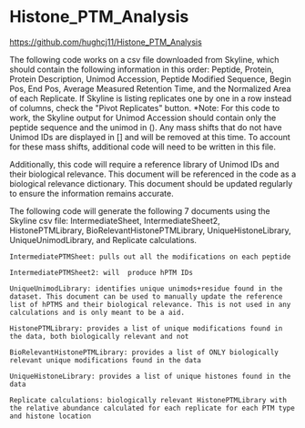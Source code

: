 # Histone_PTM_Analysis
https://github.com/hughcj11/Histone_PTM_Analysis

The following code works on a csv file downloaded from Skyline, which should contain the following information in this order: Peptide, Protein, Protein Description, Unimod Accession, Peptide Modified Sequence, Begin Pos, End Pos, Average Measured Retention Time, and the Normalized Area of each Replicate. If Skyline is listing replicates one by one in a row instead of columns, check the "Pivot Replicates" button.
    *Note: For this code to work, the Skyline output for Unimod Accession should contain only the peptide sequence and the unimod in (). Any mass shifts that do not have Unimod IDs are displayed in [] and will be removed at this time. To account for these mass shifts, additional code will need to be written in this file.

Additionally, this code will require a reference library of Unimod IDs and their biological relevance. This document will be referenced in the code as a biological relevance dictionary. This document should be updated regularly to ensure the information remains accurate.

The following code will generate the following 7 documents using the Skyline csv file: IntermediateSheet, IntermediateSheet2, HistonePTMLibrary, BioRelevantHistonePTMLibrary, UniqueHistoneLibrary, UniqueUnimodLibrary, and Replicate calculations.
    
    IntermediatePTMSheet: pulls out all the modifications on each peptide
    
    IntermediatePTMSheet2: will  produce hPTM IDs

    UniqueUnimodLibrary: identifies unique unimods+residue found in the dataset. This document can be used to manually update the reference list of hPTMS and their biological relevance. This is not used in any calculations and is only meant to be a aid.

    HistonePTMLibrary: provides a list of unique modifications found in the data, both biologically relevant and not

    BioRelevantHistonePTMLibrary: provides a list of ONLY biologically relevant unique modifications found in the data

    UniqueHistoneLibrary: provides a list of unique histones found in the data

    Replicate calculations: biologically relevant HistonePTMLibrary with the relative abundance calculated for each replicate for each PTM type and histone location
